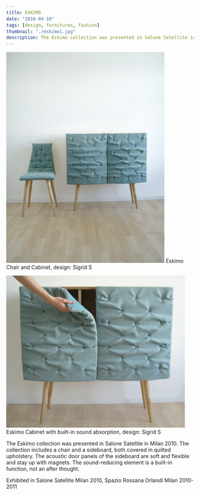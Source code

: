 ```yaml
---
title: ESKIMO
date: "2010-04-10"
tags: [design, furnitures, fashion]
thumbnail: "./eskimo1.jpg"
description: The Eskimo collection was presented in Salone Satellite in Milan 2010.  The collection includes a chair and a sideboard, both covered in quilted upholstery. The acoustic door panels of the sideboard are soft and flexible and stay up with magnets. The sound-reducing element is a built-in function, not an after thought
---
```

![Eskimo](./eskimo1.jpg)
Eskimo Chair and Cabinet, design: Sigrid S


![Eskimo](./eskimo2.jpg)
Eskimo Cabinet with built-in sound absorption, design: Sigrid S

The Eskimo collection was presented in Salone Satellite in Milan 2010.  The collection includes a chair and a sideboard, both covered in quilted upholstery. The acoustic door panels of the sideboard are soft and flexible and stay up with magnets. The sound-reducing element is a built-in function, not an after thought.

Exhibited in Salone Satellite Milan 2010, Spazio Rossana Orlandi Milan 2010-2011

